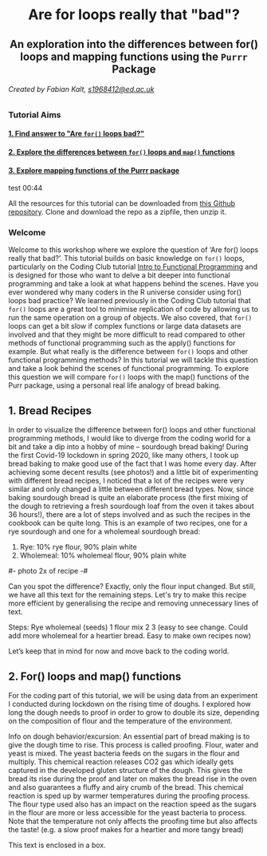 # <center>Are for loops really that "bad"?</center>
## <center>An exploration into the differences between for() loops and mapping functions using the `Purrr` Package</center>
###### _Created by Fabian Kalt_, s1968412@ed.ac.uk

### Tutorial Aims

#### <a href="#section1"> 1. Find answer to "Are `for()` loops bad?"</a>

#### <a href="#section2"> 2. Explore the differences between `for()` loops and `map()` functions</a>

#### <a href="#section3"> 3. Explore mapping functions of the Purrr package</a>

test 00:44


All the resources for this tutorial can be downloaded from [this Github repository](https://github.com/EdDataScienceEES/tutorial-FabiKalt). Clone and download the repo as a zipfile, then unzip it.


### Welcome
Welcome to this workshop where we explore the question of ‘Are for() loops really that bad?’. This tutorial builds on basic knowledge on `for()` loops, particularly on the Coding Club tutorial [Intro to Functional Programming](https://ourcodingclub.github.io/tutorials/funandloops/) and is designed for those who want to delve a bit deeper into functional programming and take a look at what happens behind the scenes. Have you ever wondered why many coders in the R universe consider using for() loops bad practice? We learned previously in the Coding Club tutorial that `for()` loops are a great tool to minimise replication of code by allowing us to run the same operation on a group of objects. We also covered, that `for()` loops can get a bit slow if complex functions or large data datasets are involved and that they might be more difficult to read compared to other methods of functional programming such as the apply() functions for example. But what really is the difference between `for()` loops and other functional programming methods? In this tutorial we will tackle this question and take a look behind the scenes of functional programming. To explore this question we will compare `for()` loops with the map() functions of the Purr package, using a personal real life analogy of bread baking.





<a name="section1"></a>

## 1. Bread Recipes

In order to visualize the difference between for() loops and other functional programming methods, I would like to diverge from the coding world for a bit and take a dip into a hobby of mine – sourdough bread baking! During the first Covid-19 lockdown in spring 2020, like many others, I took up bread baking to make good use of the fact that I was home every day. After achieving some decent results (see photos!) and a little bit of experimenting with different bread recipes, I noticed that a lot of the recipes were very similar and only changed a little between different bread types. Now, since baking sourdough bread is quite an elaborate process (the first mixing of the dough to retrieving a fresh sourdough loaf from the oven it takes about 36 hours!), there are a lot of steps involved and as such the recipes in the cookbook can be quite long. This is an example of two recipes, one for a rye sourdough and one for a wholemeal sourdough bread:

1.	Rye: 10% rye flour, 90% plain white
2.	Wholemeal: 10% wholemeal flour, 90% plain white


#- photo 2x of recipe -#

Can you spot the difference? Exactly, only the flour input changed. But still, we have all this text for the remaining steps. Let's try to make this recipe more efficient by generalising the recipe and removing unnecessary lines of text.

Steps:			Rye			wholemeal			(seeds)
1 flour mix
2
3
(easy to see change. Could add more wholemeal for a heartier bread. Easy to make own recipes now)

Let’s keep that in mind for now and move back to the coding world.



<a name="section2"></a>

## 2. For() loops and map() functions

For the coding part of this tutorial, we will be using data from an experiment I conducted during lockdown on the rising time of doughs. I explored how long the dough needs to proof in order to grow to double its size, depending on the composition of flour and the temperature of the environment.



Info on dough behavior/excursion:
An essential part of bread making is to give the dough time to rise. This process is called proofing. Flour, water and yeast is mixed. The yeast bacteria feeds on the sugars in the flour and multiply. This chemical reaction releases CO2 gas which ideally gets captured in the developed gluten structure of the dough. This gives the bread its rise during the proof and later on makes the bread rise in the oven and also guarantees a fluffy and airy crumb of the bread. This chemical reaction is sped up by warmer temperatures during the proofing process. The flour type used also has an impact on the reaction speed as the sugars in the flour are more or less accessible for the yeast bacteria to process. Note that the temperature not only affects the proofing time but also affects the taste! (e.g. a slow proof makes for a heartier and more tangy bread)


<div class="boxed">
  This text is enclosed in a box.
</div>
























